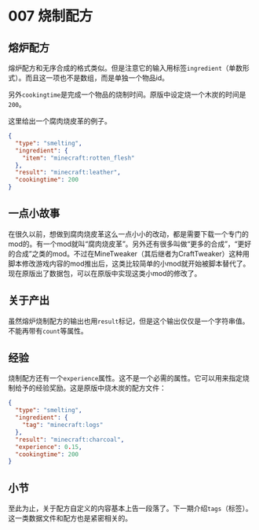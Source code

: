 # 007 烧制配方

## 熔炉配方

熔炉配方和无序合成的格式类似。但是注意它的输入用标签`ingredient`（单数形式）。而且这一项也不是数组，而是单独一个物品id。

另外`cookingtime`是完成一个物品的烧制时间。原版中设定烧一个木炭的时间是`200`。

这里给出一个腐肉烧皮革的例子。

```json
{
  "type": "smelting",
  "ingredient": {
    "item": "minecraft:rotten_flesh"
  },
  "result": "minecraft:leather",
  "cookingtime": 200
}
```

## 一点小故事

在很久以前，想做到腐肉烧皮革这么一点小小的改动，都是需要下载一个专门的mod的。有一个mod就叫“腐肉烧皮革”。另外还有很多叫做“更多的合成”，“更好的合成”之类的mod。不过在MineTweaker（其后继者为CraftTweaker）这种用脚本修改游戏内容的mod推出后，这类比较简单的小mod就开始被脚本替代了。现在原版出了数据包，可以在原版中实现这类小mod的修改了。

## 关于产出

虽然熔炉烧制配方的输出也用`result`标记，但是这个输出仅仅是一个字符串值。不能再带有`count`等属性。

## 经验

烧制配方还有一个`experience`属性。这不是一个必需的属性。它可以用来指定烧制给予的经验奖励。这是原版中烧木炭的配方文件：

```json
{
  "type": "smelting",
  "ingredient": {
    "tag": "minecraft:logs"
  },
  "result": "minecraft:charcoal",
  "experience": 0.15,
  "cookingtime": 200
}
```

## 小节

至此为止，关于配方自定义的内容基本上告一段落了。下一期介绍`tags`（标签）。这一类数据文件和配方也是紧密相关的。

